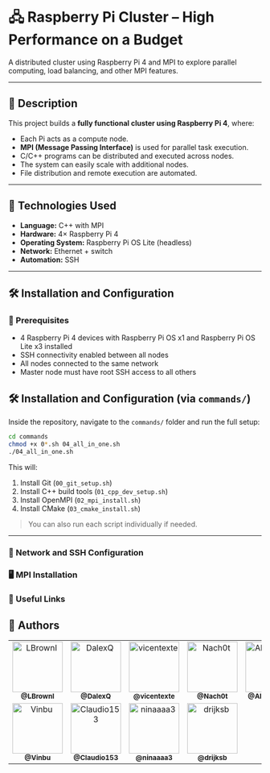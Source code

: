 # 🖧 Raspberry Pi Cluster – High Performance on a Budget

A distributed cluster using Raspberry Pi 4 and MPI to explore parallel computing, load balancing, and other MPI features.

---

## 📝 Description

This project builds a **fully functional cluster using Raspberry Pi 4**, where:

- Each Pi acts as a compute node.
- **MPI (Message Passing Interface)** is used for parallel task execution.
- C/C++ programs can be distributed and executed across nodes.
- The system can easily scale with additional nodes.
- File distribution and remote execution are automated.

---

## 🚀 Technologies Used

- **Language:** C++ with MPI  
- **Hardware:** 4× Raspberry Pi 4  
- **Operating System:** Raspberry Pi OS Lite (headless)  
- **Network:** Ethernet + switch  
- **Automation:** SSH

---

## 🛠️ Installation and Configuration

### 🔧 Prerequisites

- 4 Raspberry Pi 4 devices with Raspberry Pi OS x1 and Raspberry Pi OS Lite x3 installed  
- SSH connectivity enabled between all nodes  
- All nodes connected to the same network
- Master node must have root SSH access to all others

## 🛠️ Installation and Configuration (via `commands/`)

Inside the repository, navigate to the `commands/` folder and run the full setup:

```bash
cd commands
chmod +x 0*.sh 04_all_in_one.sh
./04_all_in_one.sh
```

This will:

1. Install Git (`00_git_setup.sh`)
2. Install C++ build tools (`01_cpp_dev_setup.sh`)
3. Install OpenMPI (`02_mpi_install.sh`)
4. Install CMake (`03_cmake_install.sh`)

> You can also run each script individually if needed.

---

### 🧰 Network and SSH Configuration

### 🖥️ MPI Installation

### 🔗 Useful Links

## 👥 Authors

<table>
  <tr>
    <td align="center">
      <a href="https://github.com/LBrownI">
        <img src="https://github.com/LBrownI.png" width="100px;" alt="LBrownI"/><br />
        <sub><b>@LBrownI</b></sub>
      </a>
    </td>
    <td align="center">
      <a href="https://github.com/DalexQ">
        <img src="https://github.com/DalexQ.png" width="100px;" alt="DalexQ"/><br />
        <sub><b>@DalexQ</b></sub>
      </a>
    </td>
    <td align="center">
      <a href="https://github.com/vicentexte">
        <img src="https://github.com/vicentexte.png" width="100px;" alt="vicentexte"/><br />
        <sub><b>@vicentexte</b></sub>
      </a>
    </td>
    <td align="center">
      <a href="https://github.com/Nach0t">
        <img src="https://github.com/Nach0t.png" width="100px;" alt="Nach0t"/><br />
        <sub><b>@Nach0t</b></sub>
      </a>
    </td>
    <td align="center">
      <a href="https://github.com/AlanSilvaaa">
        <img src="https://github.com/AlanSilvaaa.png" width="100px;" alt="AlanSilvaaa"/><br />
        <sub><b>@AlanSilvaaa</b></sub>
      </a>
    </td>
  </tr>
  <tr>
    <td align="center">
      <a href="https://github.com/Vinbu">
        <img src="https://github.com/Vinbu.png" width="100px;" alt="Vinbu"/><br />
        <sub><b>@Vinbu</b></sub>
      </a>
    </td>
    <td align="center">
      <a href="https://github.com/Claudio153">
        <img src="https://github.com/Claudio153.png" width="100px;" alt="Claudio153"/><br />
        <sub><b>@Claudio153</b></sub>
      </a>
    </td>
    <td align="center">
      <a href="https://github.com/ninaaaa3">
        <img src="https://github.com/Nach0t.png" width="100px;" alt="ninaaaa3"/><br />
        <sub><b>@ninaaaa3</b></sub>
      </a>
    </td>
    <td align="center">
      <a href="https://github.com/drijksb">
        <img src="https://github.com/drijksb.png" width="100px;" alt="drijksb"/><br />
        <sub><b>@drijksb</b></sub>
      </a>
    </td>
  </tr>
</table>
